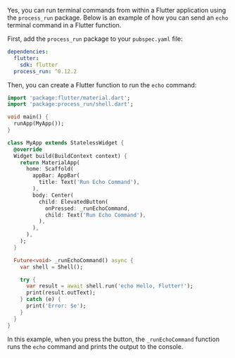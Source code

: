Yes, you can run terminal commands from within a Flutter application using the `process_run` package. Below is an example of how you can send an `echo` terminal command in a Flutter function.

First, add the `process_run` package to your `pubspec.yaml` file:

```yaml name=pubspec.yaml
dependencies:
  flutter:
    sdk: flutter
  process_run: ^0.12.2
```

Then, you can create a Flutter function to run the `echo` command:

```dart name=main.dart
import 'package:flutter/material.dart';
import 'package:process_run/shell.dart';

void main() {
  runApp(MyApp());
}

class MyApp extends StatelessWidget {
  @override
  Widget build(BuildContext context) {
    return MaterialApp(
      home: Scaffold(
        appBar: AppBar(
          title: Text('Run Echo Command'),
        ),
        body: Center(
          child: ElevatedButton(
            onPressed: _runEchoCommand,
            child: Text('Run Echo Command'),
          ),
        ),
      ),
    );
  }

  Future<void> _runEchoCommand() async {
    var shell = Shell();

    try {
      var result = await shell.run('echo Hello, Flutter!');
      print(result.outText);
    } catch (e) {
      print('Error: $e');
    }
  }
}
```

In this example, when you press the button, the `_runEchoCommand` function runs the `echo` command and prints the output to the console.

